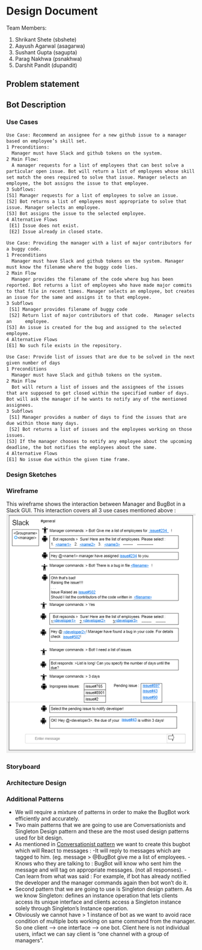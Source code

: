 # Design Document

Team Members:
1. Shrikant Shete (sbshete)
2. Aayush Agarwal (asagarwa)
3. Sushant Gupta (sagupta)
4. Parag Nakhwa (psnakhwa)
5. Darshit Pandit (dupandit)

## Problem statement
## Bot Description
### Use Cases

```
Use Case: Recommend an assignee for a new github issue to a manager based on employee’s skill set.
1 Preconditions:
  Manager must have Slack and github tokens on the system.
2 Main Flow:
  A manager requests for a list of employees that can best solve a particular open issue. Bot will return a list of employees whose skill set match the ones required to solve that issue. Manager selects an employee, the bot assigns the issue to that employee.
3 Subflows:
[S1] Manager requests for a list of employees to solve an issue.
[S2] Bot returns a list of employees most appropriate to solve that issue. Manager selects an employee.
[S3] Bot assigns the issue to the selected employee.
4 Alternative Flows
 [E1] Issue does not exist.
 [E2] Issue already in closed state.
```
```
Use Case: Providing the manager with a list of major contributors for a buggy code.
1 Preconditions
  Manager must have Slack and github tokens on the system. Manager must know the filename where the buggy code lies.
2 Main Flow
  Manager provides the filename of the code where bug has been reported. Bot returns a list of employees who have made major commits to that file in recent times. Manager selects an employee, bot creates an issue for the same and assigns it to that employee.
3 Subflows
 [S1] Manager provides filename of buggy code
 [S2] Return list of major contributors of that code.  Manager selects an     employee.
[S3] An issue is created for the bug and assigned to the selected employee. 
4 Alternative Flows
[E1] No such file exists in the repository.
```
```
Use Case: Provide list of issues that are due to be solved in the next given number of days
1 Preconditions
  Manager must have Slack and github tokens on the system.
2 Main Flow
  Bot will return a list of issues and the assignees of the issues that are supposed to get closed within the specified number of days. Bot will ask the manager if he wants to notify any of the mentioned assignees.  
3 Subflows
 [S1] Manager provides a number of days to find the issues that are due within those many days.
 [S2] Bot returns a list of issues and the employees working on those issues.
[S3] If the manager chooses to notify any employee about the upcoming deadline, the bot notifies the employees about the same.
4 Alternative Flows
[E1] No issue due within the given time frame.
```
### Design Sketches
### Wireframe
This wireframe shows the interaction between Manager and BugBot in a Slack GUI. This interaction covers all 3 use cases mentioned above : </br>
<img src="/images/wireframe.PNG"/>


### Storyboard
### Architecture Design
### Additional Patterns

* We will require a mixture of patterns in order to make the BugBot work efficiently and accurately. 
* Two main patterns that we are going to use are Conversationists and Singleton Design pattern and these are the most used design patterns used for bit design. 
* As mentioned in [Conversationist pattern](http://willschenk.com/bot-design-patterns/#conversationists) we want to create this bugbot which will
React to messages : 
  -It will reply to messages which are tagged to him. (eg. message > @BugBot give me a list of employees.
  -Knows who they are talking to : BugBot will know who sent him the message and will tag on appropriate messages. (not all responses).
  -Can learn from what was said : For example, if bot has already notified the developer and the manager commands again then bot won’t do it.
* Second pattern that we are going to use is Singleton design pattern.  As we know Singleton: defines an instance operation that lets clients access its unique interface and clients access a Singleton instance solely through Singleton’s Instance operation.
* Obviously we cannot have > 1 instance of bot as we want to avoid race condition of multiple bots working on same command from the manager. So one client --> one interface --> one bot. Client here is not individual users, infact we can say client is “one channel with a group of managers”.


